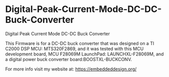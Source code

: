 # Digital-Peak-Current-Mode-DC-DC-Buck-Converter
Digital Peak Current Mode DC-DC Buck Converter

This Firmware is for a DC-DC buck converter that was designed on a TI C2000 DSP MCU: MTS320F2869, and it was tested with this MCU development board, MCU F28069M LaunchPad: LAUNCHXL-F28069M, and a digital power buck converter board:BOOSTXL-BUCKCONV.

For more info visit my website at: https://embeddeddesign.org/
